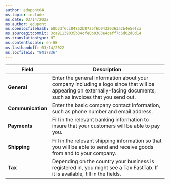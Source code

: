 ```yaml
---
author: edupont04
ms.topic: include
ms.date: 03/14/2022
ms.author: edupont
ms.openlocfilehash: b8b3df6cc84852b8725f6b04320363a2b4e5efca
ms.sourcegitcommit: 3ca91139035b34cfe0b0303e4caff7c6d02d0d14
ms.translationtype: HT
ms.contentlocale: en-GB
ms.lasthandoff: 03/14/2022
ms.locfileid: "8417836"
---
```

|Field|Description|  
|-------------|---------------------------------------|  
|**General**|Enter the general information about your company including a logo since that will be appearing on externally-facing documents, such as invoices that you send out. |  
|**Communication**|Enter the basic company contact information, such as phone number and email address.|  
|**Payments**| Fill in the relevant banking information to insure that your customers will be able to pay you.|  
|**Shipping**|Fill in the relevant shipping information so that you will be able to send and receive goods from and to your company.|  
|**Tax**|Depending on the country your business is registered in, you might see a Tax FastTab. If it is available, fill in the fields.|  
